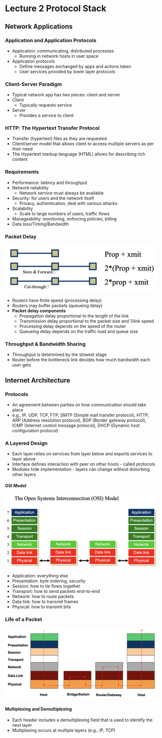 # Lecture 2 Protocol Stack

## Network Applications

### Application and Application Protocols

* Application: communicating, distributed processes
  * Running in network hosts in user space
* Application protocols
  * Define messages exchanged by apps and actions taken
  * User services provided by lower layer protocols

### Client-Server Paradigm

* Typical network app has two pieces: client and server
* Client
  * Typically requests service
* Server
  * Provides a service to client

### HTTP: The Hypertext Transfer Protocol

* Transfer (hypertext) files as they are requested
* Client/server model that allows client to access multiple servers as per their need
* The Hypertext markup language (HTML) allows for describing rich content

### Requirements

* Performance: latency and throughput
* Network reliability
  * Network service must always be available
* Security: for users and the network itself
  * Privacy, authentication, deal with various attacks
* Scalability
  * Scale to large numbers of users, traffic flows
* Manageability: monitoring, enforcing policies, billing
* Data loss/Timing/Bandwidth

### Packet Delay

![packet_delay](images/lecture02-protocol-stack/packet_delay.png)

* Routers have finite speed (processing delay)
* Routers may buffer packets (queueing delay)
* **Packet delay components**
  * Propagation delay proportional to the length of the link
  * Transmission delay proportional to the packet size and 1/link speed
  * Processing delay depends on the speed of the router
  * Queueing delay depends on the traffic load and queue size

### Throughput & Bandwidth Sharing

* Throughput is determined by the slowest stage
* Router before the bottleneck link decides how much bandwidth each user gets

## Internet Architecture

### Protocols

* An agreement between parties on how communication should take place
* e.g., IP, UDP, TCP, FTP, SMTP (Simple mail transfer protocol), HTTP, ARP (Address resolution protocol), BGP (Border gateway protocol), ICMP (Internet control message protocol), DHCP (Dynamic host configuration protocol)

### A Layered Design

* Each layer relies on services from layer below and exports services to layer above
* Interface defines interaction with peer on other hosts - called protocols
* Modules hide implementation - layers can change without disturbing other layers

#### OSI Model

![osi_model](images/lecture02-protocol-stack/osi_model.png)

* Application: everything else
* Presentation: byte ordering, security
* Session: how to tie flows together
* Transport: how to send packets end-to-end
* Network: how to route packets
* Data link: how to transmit frames
* Physical: how to transmit bits

### Life of a Packet

![life_of_a_packet](images/lecture02-protocol-stack/life_of_a_packet.png)

#### Multiplexing and Demultiplexing

* Each header includes a demultiplexing field that is used to identify the next layer
* Multiplexing occurs at multiple layers (e.g., IP, TCP)